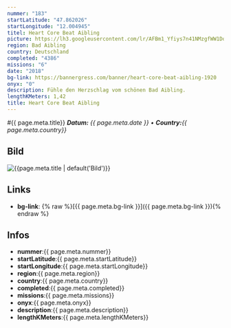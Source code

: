 ```yaml
---
nummer: "183"
startLatitude: "47.862026"
startLongitude: "12.004945"
titel: Heart Core Beat Aibling
picture: https://lh3.googleusercontent.com/lr/AFBm1_Yfiys7n41NMzgfWW1Dq8dyUgtRzBGMjvJAL1T4bBoc5bGqktv2rF-fkzPFRgIHckwGgppbS1ZhaRID1K2wjRGmSL6pZgM4QzBeuUk26-kEGLI1-P-jD5E3GVPYMO8a_fzN9ti6xhTNuSIGOsybGm5NIb6Mi_-TzZMLILehROaHBL4FiTWJb0vVKJhNgB-zsWZeG-v8RObeh6xUxFlJvjDWapz6C26pvWWBUXmPSQlTfsshOScVTIj7xzMzKcLwPW-8ofB0flS-CHuaOdx67a2xEvQ0rT3uUqros0D-8ZGBgDAa21wsXDcaY3leq-8vYQkl_rcfY0YpDqvCWOjX41sJubnOTJx_xKBNAeJB_o7OdKfu51Z8YEyt7ti5226IataYVsauTtDgs2oG_v-w-xkjO3M6x7kM8c6db97m2Qi6dc8bVj6UYLvhrK5495aG3CjqILHYBLmljXedUg_TeggPY_WAXxnmS68bt5dxz186a09WvPHbeM1_V2JY4vVUUjusmXJNGSy2fMhpe0PoarSBnTLGPk1-ApxdjTofhNX7YgR6i9-4BqFJuGaZJBSYrWEwefAgtDCsLjMmbetweiuVgr6f-Ic7EeZWkFto4eSRFpRUf1SbNX0Am8pC1ADqvkOFSY30wpOK_8M8T8fOlDRJnUgeZhxtSYRWugOhnE_L-f7-SLQOABn9h2FsqZwXQTDkWMtTK-RqdJWyMxjPCMmn9RzFuVkAU1Q_nZTD9LFK_XnJGSWBMrZrzZDhvDwR0dmJo7-TXDGDD_0oi9GgEYevkf9Q1bM4gtoieSY5pWlFMTImlcycKtWPRmyIMMdGkYv9YAXBcxUuK7S24T8DK3Li0LWHYHXOMdEH
region: Bad Aibling
country: Deutschland
completed: "4386"
missions: "6"
date: "2018"
bg-link: https://bannergress.com/banner/heart-core-beat-aibling-1920
onyx: "0"
description: Fühle den Herzschlag vom schönen Bad Aibling.
lengthKMeters: 1,42
title: Heart Core Beat Aibling
---
```


#{{ page.meta.title}}
_**Datum:** {{ page.meta.date }} • **Country:**{{ page.meta.country}}_

## Bild
![{{page.meta.title | default('Bild')}}]({{page.meta.picture}})

## Links
- **bg-link**: {% raw %}[{{ page.meta.bg-link }}]({{ page.meta.bg-link }}){% endraw %}

## Infos
- **nummer**:{{ page.meta.nummer}}
- **startLatitude**:{{ page.meta.startLatitude}}
- **startLongitude**:{{ page.meta.startLongitude}}
- **region**:{{ page.meta.region}}
- **country**:{{ page.meta.country}}
- **completed**:{{ page.meta.completed}}
- **missions**:{{ page.meta.missions}}
- **onyx**:{{ page.meta.onyx}}
- **description**:{{ page.meta.description}}
- **lengthKMeters**:{{ page.meta.lengthKMeters}}

